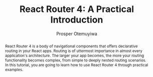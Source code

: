---
sections: [reactjs]
link: https://auth0.com/blog/react-router-4-practical-tutorial/
title: "React Router 4: A Practical Introduction"
author: "Prosper Otemuyiwa"
publishedAt: 2018-03-26T00:00:00.000Z
type: [article]
topics: [routing_client_side]
suggestedBy: [andreamangano]
createdAt: 2018-03-31T10:59:56.845Z
reference: aHR0cHM6Ly9hdXRoMC5jb20vYmxvZy9yZWFjdC1yb3V0ZXItNC1wcmFjdGljYWwtdHV0b3JpYWwv
slug: react-router-4-a-practical-introduction-by-prosper-otemuyiwa
abstract: "React Router 4 is a body of navigational components that offers declarative routing in your React apps. Routing is of uttermost importance in almost every application's architecture. The larger your app becomes, the more your routing functionality becomes complex, from simple to deeply nested routing scenarios. In this tutorial, you are going to learn how to use React Router 4 through practical examples."
---